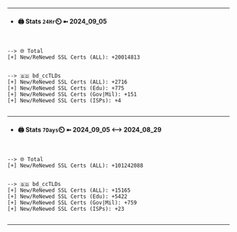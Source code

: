 

---
- #### 🖨️ **Stats** `24Hr`⏲️ ➼ 2024_09_05
```console


--> 🌐 Total
[+] New/ReNewed SSL Certs (ALL): +20014813


--> 🇧🇩 bd_ccTLDs
[+] New/ReNewed SSL Certs (ALL): +2716
[+] New/ReNewed SSL Certs (Edu): +775
[+] New/ReNewed SSL Certs (Gov|Mil): +151
[+] New/ReNewed SSL Certs (ISPs): +4


```

---
- #### 🖨️ **Stats** `7Days`⏲️ ➼ 2024_09_05 <--> 2024_08_29
```console


--> 🌐 Total
[+] New/ReNewed SSL Certs (ALL): +101242088


--> 🇧🇩 bd_ccTLDs
[+] New/ReNewed SSL Certs (ALL): +15165
[+] New/ReNewed SSL Certs (Edu): +5422
[+] New/ReNewed SSL Certs (Gov|Mil): +759
[+] New/ReNewed SSL Certs (ISPs): +23


```

---

